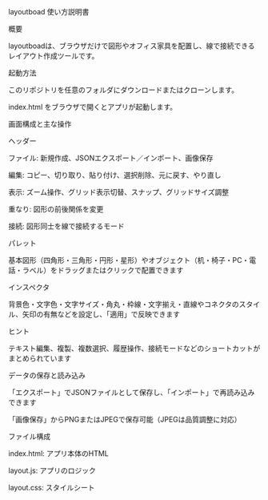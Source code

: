 layoutboad 使い方説明書

概要

layoutboadは、ブラウザだけで図形やオフィス家具を配置し、線で接続できるレイアウト作成ツールです。

起動方法

このリポジトリを任意のフォルダにダウンロードまたはクローンします。

index.html をブラウザで開くとアプリが起動します。

画面構成と主な操作

ヘッダー

 ファイル: 新規作成、JSONエクスポート／インポート、画像保存
 
 編集: コピー、切り取り、貼り付け、選択削除、元に戻す、やり直し
 
 表示: ズーム操作、グリッド表示切替、スナップ、グリッドサイズ調整
 
 重なり: 図形の前後関係を変更
 
 接続: 図形同士を線で接続するモード

パレット

 基本図形（四角形・三角形・円形・星形）やオブジェクト（机・椅子・PC・電話・ラベル）をドラッグまたはクリックで配置できます

インスペクタ

 背景色・文字色・文字サイズ・角丸・枠線・文字揃え・直線やコネクタのスタイル、矢印の有無などを設定し、「適用」で反映できます

ヒント

 テキスト編集、複製、複数選択、履歴操作、接続モードなどのショートカットがまとめられています

データの保存と読み込み

 「エクスポート」でJSONファイルとして保存し、「インポート」で再読み込みできます
 
 「画像保存」からPNGまたはJPEGで保存可能（JPEGは品質調整に対応）



ファイル構成

  index.html: アプリ本体のHTML
  
  layout.js: アプリのロジック
  
  layout.css: スタイルシート

